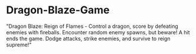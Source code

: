 # Dragon-Blaze-Game
"Dragon Blaze: Reign of Flames - Control a dragon, score by defeating enemies with fireballs. Encounter random enemy spawns, but beware! A hit ends the game. Dodge attacks, strike enemies, and survive to reign supreme!"

